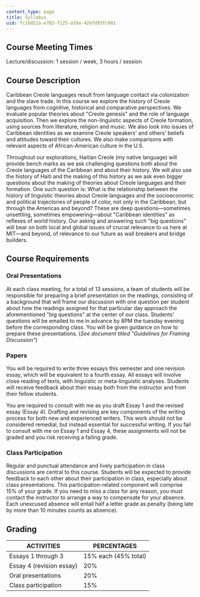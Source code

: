 ```yaml
---
content_type: page
title: Syllabus
uid: fc1b022a-e703-f125-a59a-426fd93fc081
---
```


Course Meeting Times
--------------------

Lecture/discussion: 1 session / week, 3 hours / session

Course Description
------------------

Caribbean Creole languages result from language contact via colonization and the slave trade. In this course we explore the history of Creole languages from cognitive, historical and comparative perspectives. We evaluate popular theories about "Creole genesis" and the role of language acquisition. Then we explore the non-linguistic aspects of Creole formation, using sources from literature, religion and music. We also look into issues of Caribbean identities as we examine Creole speakers' and others' beliefs and attitudes toward their cultures. We also make comparisons with relevant aspects of African-American culture in the U.S.

Throughout our explorations, Haitian Creole (my native language) will provide bench marks as we ask challenging questions both about the Creole languages of the Caribbean and about their history. We will also use the history of Haiti and the making of this history as we ask even bigger questions about the making of theories about Creole languages and their formation. One such question is: What is the relationship between the history of linguistic theories about Creole languages and the socioeconomic and political trajectories of people of color, not only in the Caribbean, but through the Americas and beyond? These are deep questions—sometimes unsettling, sometimes empowering—about "Caribbean identities" as reflexes of world history. Our asking and answering such "big questions" will bear on both local and global issues of crucial relevance to us here at MIT—and beyond, of relevance to our future as wall breakers and bridge builders.

Course Requirements
-------------------

### Oral Presentations

At each class meeting, for a total of 13 sessions, a team of students will be responsible for preparing a brief presentation on the readings, consisting of a background that will frame our discussion with one question per student about how the readings assigned for that particular day approach the aforementioned "big questions" at the center of our class. Students' questions will be emailed to me in advance by 8PM the tuesday evening before the corresponding class. You will be given guidance on how to prepare these presentations. (_See document titled "Guidelines for Framing Discussion"_)

### Papers

You will be required to write three essays this semester and one revision essay, which will be equivalent to a fourth essay. All essays will involve close reading of texts, with linguistic or meta-linguistic analyses. Students will receive feedback about their essay both from the instructor and from their fellow students.

You are required to consult with me as you draft Essay 1 and the revised essay (Essay 4). Drafting and revising are key components of the writing process for both new and experienced writers. This work should not be considered remedial, but instead essential for successful writing. If you fail to consult with me on Essay 1 and Essay 4, these assignments will not be graded and you risk receiving a failing grade. 

### Class Participation

Regular and punctual attendance and lively participation in class discussions are central to this course. Students will be expected to provide feedback to each other about their participation in class, especially about class presentations. This participation-related component will comprise 15% of your grade. If you need to miss a class for any reason, you must contact the instructor to arrange a way to compensate for your absence. Each unexcused absence will entail half a letter grade as penalty (being late by more than 10 minutes counts as absence).

Grading
-------

| ACTIVITIES | PERCENTAGES |
| --- | --- |
| Essays 1 through 3 | 15% each (45% total) |
| Essay 4 (revision essay) | 20% |
| Oral presentations | 20% |
| Class participation | 15%